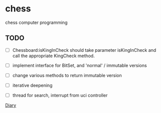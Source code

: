 # chess #

chess computer programming


## TODO ##

- [ ] Chessboard:isKingInCheck should take parameter isKingInCheck and call the
appropriate KingCheck method.
- [ ] implement interface for BitSet, and 'normal' / immutable versions
- [ ] change various methods to return immutable version
- [ ] iterative deepening
- [ ] thread for search, interrupt from uci controller


[Diary](diary.md)



